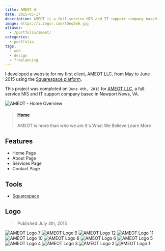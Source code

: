 ```yaml
---
title: AMEOT 🌐
date: 2015-05-17
description: AMEOT is a full-service MIS and IT support company based in Newport News, VA.
image: https://i.imgur.com/tQeq2w6.jpg
aliases:
  - /portfolio/ameot/
categories:
  - portfolio
tags:
  - web
  - design
  - freelancing
---
```


I developed a website for my first client, AMEOT LLC, from May to June 2015 using the [Squarespace platform](https://squarespace.com 'Squarespace').

This project was completed on `June 4th, 2015` for [AMEOT LLC](https://www.ameot.com 'AMEOT'), a full service MIS and IT support company based in Newport News, VA.

![AMEOT - Home Overview](https://lh3.googleusercontent.com/yZ-ZXuIUPUuZcnHadNVrixnaxXQ0CxTHZ9Gbfl8zhqAb5bQPAhhks9tsekH4KQ10tgAMhI4DxyCn3J3xWHCCRi2BMrzEfrJ__f_6Yc5vR3PkmyCCUNc6uNNN2aO_0LWGIbFtfm2lJeYqraBnqto54q88YQR_gD_yF1IryGOcGGRKdSMGTLs9dbXgLSGdbCPy9KumiSt1nh8fTaOhE9ZS3VvgFTU235zqr0OJo0JpfStNwOv_aZ4s_Y53FiNgukd_MeJbd4iGAVfPV6kGeMEXOpOexZ1SbpruIEXUx8VgVYllC0hqYy2jHaqzM6Nx1A3-WPVZcqdGJpTiHNO8rtyh-mFp885eVB6w_FZBF3RcWp1Csfe_Yf8Dn8CBh9MS4xjxo3dJcFXJm1V08wDReDBSO0zDbuKiqPEMHNWUTR4sUp5AxitCLuetU_9GZkF_COmn1TVifrG6-djPXi3-c5OO_bTnBGWBJeu1my4TnmVRf5f2F0KzJbhJAVk-6Br5rVkhjarKTBcwWVldeCNzteDOFrjcLU1Z1cRBayr4uJOx83tNOHbygbmhSeY0ndwUh8oaYWLOz39w2LRT1I_LsjSrA3LW_atNJgPvX2aMXes4g2arEnlukMNnPmZJsfm9O5qU=w457-h220-no)

<blockquote class="embedly-card"><h4><a href="https://www.ameot.com">Home</a></h4><p>AMEOT is more than who we are It's What We Believe Learn More</p></blockquote>
<script async src="//cdn.embedly.com/widgets/platform.js" charset="UTF-8"></script>

## Features

- Home Page
- About Page
- Services Page
- Contact Page

## Tools

- [Squarespace](https://www.squarespace.com/ 'Squarespace')

## Logo

> Published July 4th, 2015

![AMEOT Logo 7](https://i.imgur.com/tQeq2w6.jpg)
![AMEOT Logo 9](https://i.imgur.com/elkGlM9.jpg)
![AMEOT Logo 12](https://i.imgur.com/s0dF6uq.jpg)
![AMEOT Logo 11](https://i.imgur.com/2WVPlcZ.jpg)
![AMEOT Logo 10](https://i.imgur.com/wVDeDZe.jpg)
![AMEOT Logo 8](https://i.imgur.com/rQohltw.jpg)
![AMEOT Logo 6](https://i.imgur.com/q65VD32.jpg)
![AMEOT Logo 5](https://i.imgur.com/YdtY2Z9.jpg)
![AMEOT Logo 4](https://i.imgur.com/YhDuDBK.jpg)
![AMEOT Logo 3](https://i.imgur.com/P37zIpF.jpg)
![AMEOT Logo 2](https://i.imgur.com/Ns8JBfA.jpg)
![AMEOT Logo 1](https://i.imgur.com/o2bOavP.jpg)

